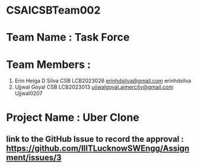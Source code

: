 # CSAICSBTeam002
# Team Name : Task Force
# Team Members :
1) Erin Helga D Silva CSB LCB2023026 erinhdsilva@gmail.com erinhdsilva
2) Ujjwal Goyal CSB LCB2023013 ujjwalgoyal.ajmercity@gmail.com Ujjwal0207
# Project Name : Uber Clone 
## link to the GitHub Issue to record the approval : https://github.com/IIITLucknowSWEngg/Assignment/issues/3
